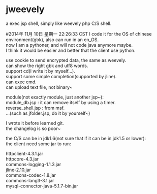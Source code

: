 jweevely
========

a exec jsp shell, simply like weevely php C/S shell.

#2014年 11月 10日 星期一 22:26:33 CST
I code it for the OS of chinese environment(gbk), also can run in an en_OS.  
now I am a pythoner, and will not code java anymore maybe.  
I think it would be easier and better that the client use python.  

use cookie to send encrypted data, the same as weevely.  
can show the right gbk and utf8 words.  
support cd(I write it by myself...).  
support some simple completion(supported by jline).  
can exec cmd.  
can upload text file, not binary~  

module(not exactly module, just another jsp~):  
module_db.jsp     : it can remove itself by using a timer.  
reverse_shell.jsp : from msf.  
...(such as jfolder.jsp, do it by yourself~)  


I wrote it before learned git.  
the changelog is so poor~  

the C/S can be in jdk1.6(not sure that if it can be in jdk1.5 or lower):  
the client need some jar to run:  

httpclient-4.3.1.jar  
httpcore-4.3.jar  
commons-logging-1.1.3.jar  
jline-2.10.jar  
commons-codec-1.8.jar  
commons-lang3-3.1.jar  
mysql-connector-java-5.1.7-bin.jar  

